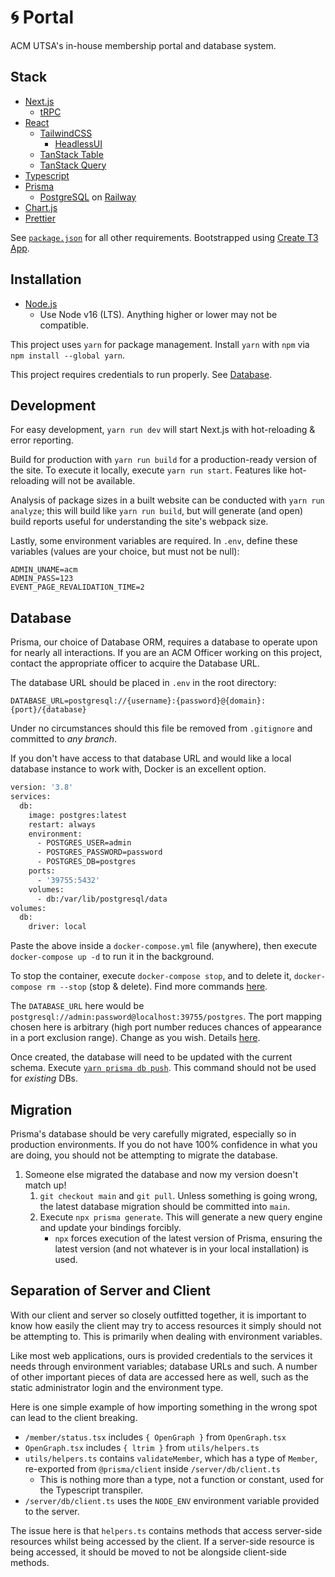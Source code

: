 # 🌀 Portal

ACM UTSA's in-house membership portal and database system.

## Stack

- [Next.js][next-js]
  - [tRPC][trpc]
- [React][react]
  - [TailwindCSS][tailwind-css]
    - [HeadlessUI][headless-ui]
  - [TanStack Table][tanstack-table]
  - [TanStack Query][tanstack-query]
- [Typescript][typescript]
- [Prisma][prisma]
  - [PostgreSQL][postgresql] on [Railway][railway]
- [Chart.js][chartjs]
- [Prettier][prettier]

See [`package.json`](./package.json) for all other requirements. Bootstrapped using [Create T3 App](https://create.t3.gg).

## Installation

- [Node.js][node-js]
  - Use Node v16 (LTS). Anything higher or lower may not be compatible.

This project uses `yarn` for package management. Install `yarn` with `npm` via `npm install --global yarn`.

This project requires credentials to run properly. See [Database](#Database).

## Development

For easy development, `yarn run dev` will start Next.js with hot-reloading & error reporting.

Build for production with `yarn run build` for a production-ready version of the site.
To execute it locally, execute `yarn run start`. Features like hot-reloading will not be available.

Analysis of package sizes in a built website can be conducted with `yarn run analyze`; this will build like `yarn run build`,
but will generate (and open) build reports useful for understanding the site's webpack size.

Lastly, some environment variables are required. In `.env`, define these variables (values are your choice, but must not be null):

```dotenv
ADMIN_UNAME=acm
ADMIN_PASS=123
EVENT_PAGE_REVALIDATION_TIME=2
```

## Database

Prisma, our choice of Database ORM, requires a database to operate upon for nearly all interactions. If you are an ACM Officer
working on this project, contact the appropriate officer to acquire the Database URL.

The database URL should be placed in `.env` in the root directory:

```env
DATABASE_URL=postgresql://{username}:{password}@{domain}:{port}/{database}
```

Under no circumstances should this file be removed from `.gitignore` and committed to _any branch_.

If you don't have access to that database URL and would like a local database instance to work with,
Docker is an excellent option.

```dockerfile
version: '3.8'
services:
  db:
    image: postgres:latest
    restart: always
    environment:
      - POSTGRES_USER=admin
      - POSTGRES_PASSWORD=password
      - POSTGRES_DB=postgres
    ports:
      - '39755:5432'
    volumes:
      - db:/var/lib/postgresql/data
volumes:
  db:
    driver: local
```

Paste the above inside a `docker-compose.yml` file (anywhere), then execute `docker-compose up -d` to run it in the background.

To stop the container, execute `docker-compose stop`, and to delete it, `docker-compose rm --stop` (stop & delete).
Find more commands [here][docker-compose-ref].

The `DATABASE_URL` here would be `postgresql://admin:password@localhost:39755/postgres`.
The port mapping chosen here is arbitrary (high port number reduces chances of appearance in a port exclusion range).
Change as you wish. Details [here][docker-compose-networking].

Once created, the database will need to be updated with the current schema. Execute [`yarn prisma db push`][prisma-db-push].
This command should not be used for _existing_ DBs.

## Migration

Prisma's database should be very carefully migrated, especially so in production environments.
If you do not have 100% confidence in what you are doing, you should not be attempting to migrate the database.

1. Someone else migrated the database and now my version doesn't match up!
   1. `git checkout main` and `git pull`. Unless something is going wrong, the latest database migration should be
      committed into `main`.
   2. Execute `npx prisma generate`. This will generate a new query engine and update your bindings forcibly.
      - `npx` forces execution of the latest version of Prisma, ensuring the latest version (and not whatever is in
        your local installation) is used.

## Separation of Server and Client

With our client and server so closely outfitted together, it is important to know how easily
the client may try to access resources it simply should not be attempting to. This is primarily
when dealing with environment variables.

Like most web applications, ours is provided credentials to the services it needs through
environment variables; database URLs and such. A number of other important pieces of data are
accessed here as well, such as the static administrator login and the environment type.

Here is one simple example of how importing something in the wrong spot can lead to the client breaking.

- `/member/status.tsx` includes `{ OpenGraph }` from `OpenGraph.tsx`
- `OpenGraph.tsx` includes `{ ltrim }` from `utils/helpers.ts`
- `utils/helpers.ts` contains `validateMember`, which has a type of `Member`, re-exported from `@prisma/client` inside `/server/db/client.ts`
  - This is nothing more than a type, not a function or constant, used for the Typescript transpiler.
- `/server/db/client.ts` uses the `NODE_ENV` environment variable provided to the server.

The issue here is that `helpers.ts` contains methods that access server-side resources whilst being
accessed by the client. If a server-side resource is being accessed, it should be moved to not
be alongside client-side methods.

[node-js]: https://nodejs.org/en/download/
[next-js]: https://nextjs.org/
[prisma]: https://www.prisma.io/
[trpc]: https://trpc.io/
[typescript]: https://www.typescriptlang.org/
[react]: https://reactjs.org/
[tailwind-css]: https://tailwindcss.com/
[chartjs]: https://www.chartjs.org/
[tanstack-query]: https://tanstack.com/query/v4
[tanstack-table]: https://tanstack.com/table/v8
[prettier]: https://prettier.io/
[postgresql]: https://www.postgresql.org/
[railway]: https://railway.app/
[headless-ui]: https://headlessui.com/
[docker-compose-networking]: https://docs.docker.com/compose/networking/
[docker-compose-ref]: https://docs.docker.com/compose/reference/
[prisma-db-push]: https://www.prisma.io/docs/reference/api-reference/command-reference#db-push
